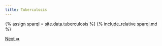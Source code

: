 ```yaml
---
title: Tuberculosis
---
```


{% assign sparql = site.data.tuberculosis %}
{% include_relative sparql.md %}

[Next ➡](./data.html)
